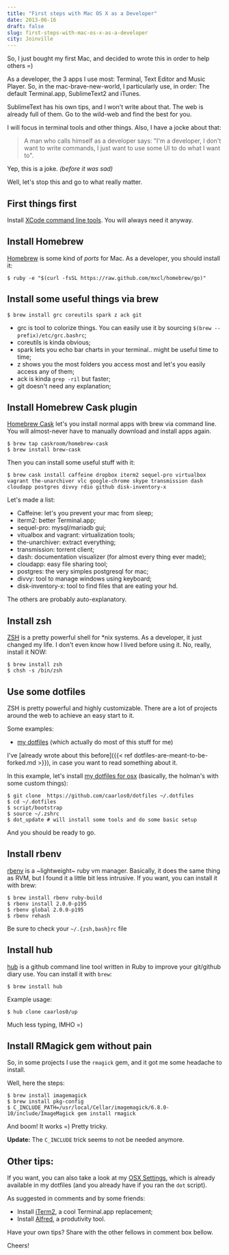 ```yaml
---
title: "First steps with Mac OS X as a Developer"
date: 2013-06-16
draft: false
slug: first-steps-with-mac-os-x-as-a-developer
city: Joinville
---
```


So, I just bought my first Mac, and decided to wrote this in order to help others =)

As a developer, the 3 apps I use most: Terminal, Text Editor and Music Player. So, in the mac-brave-new-world, I particularly use, in order: The default Terminal.app, SublimeText2 and iTunes.

SublimeText has his own tips, and I won't write about that. The web is already full of them. Go to the wild-web and find the best for you.

I will focus in terminal tools and other things. Also, I have a jocke about that:

> A man who calls himself as a developer says: "I'm a developer, I don't want to write commands, I just want to use some UI to do what I want to".

Yep, this is a joke. *(before it was sad)*

Well, let's stop this and go to what really matter.

## First things first

Install [XCode command line tools](https://developer.apple.com/devcenter/mac/index.action). You will always need it anyway.

## Install Homebrew

[Homebrew](http://mxcl.github.com/homebrew/) is some kind of *ports* for Mac. As a developer, you should install it:

```
$ ruby -e "$(curl -fsSL https://raw.github.com/mxcl/homebrew/go)"
```

## Install some useful things via brew

```
$ brew install grc coreutils spark z ack git
```
- grc is tool to colorize things. You can easily use it by sourcing `$(brew --prefix)/etc/grc.bashrc`;
- coreutils is kinda obvious;
- spark lets you echo bar charts in your terminal.. might be useful time to time;
- z shows you the most folders you access most and let's you easily access any of them;
- ack is kinda `grep -ril` but faster;
- git doesn't need any explanation;

## Install Homebrew Cask plugin

[Homebrew Cask](https://github.com/phinze/homebrew-cask) let's you install normal apps with brew via command line. You will almost-never have to manually download and install apps again.

```
$ brew tap caskroom/homebrew-cask
$ brew install brew-cask
```

Then you can install some useful stuff with it:

```
$ brew cask install caffeine dropbox iterm2 sequel-pro virtualbox vagrant the-unarchiver vlc google-chrome skype transmission dash cloudapp postgres divvy rdio github disk-inventory-x
```

Let's made a list:

- Caffeine: let's you prevent your mac from sleep;
- iterm2: better Terminal.app;
- sequel-pro: mysql/mariadb gui;
- vitualbox and vagrant: virtualization tools;
- the-unarchiver: extract everything;
- transmission: torrent client;
- dash: documentation visualizer (for almost every thing ever made);
- cloudapp: easy file sharing tool;
- postgres: the very simples postgresql for mac;
- divvy: tool to manage windows using keyboard;
- disk-inventory-x: tool to find files that are eating your hd.

The others are probably auto-explanatory.

## Install zsh

[ZSH](http://www.zsh.org/) is a pretty powerful shell for *nix systems. As a developer, it just changed my life. I don't even know how I lived before using it. No, really, install it NOW:

```
$ brew install zsh
$ chsh -s /bin/zsh
```

## Use some dotfiles

ZSH is pretty powerful and highly customizable. There are a lot of projects around the web to achieve an easy start to it.

Some examples:

- [my dotfiles](https://github.com/caarlos0/dotfiles-osx) (which actually do most of this stuff for me)

I've [already wrote about this before]({{< ref dotfiles-are-meant-to-be-forked.md >}}), in case you want to read something about it.

In this example, let's install [my dotfiles for osx](https://github.com/caarlos0/dotfiles-osx) (basically, the holman's with some custom things):

```
$ git clone  https://github.com/caarlos0/dotfiles ~/.dotfiles
$ cd ~/.dotfiles
$ script/bootstrap
$ source ~/.zshrc
$ dot_update # will install some tools and do some basic setup
```

And you should be ready to go.

## Install rbenv

[rbenv](https://github.com/sstephenson/rbenv/) is a ~lightweight~ ruby vm manager. Basically, it does the same thing as RVM, but I found it a little bit less intrusive. If you want, you can install it with brew:

```
$ brew install rbenv ruby-build
$ rbenv install 2.0.0-p195
$ rbenv global 2.0.0-p195
$ rbenv rehash
```

Be sure to check your `~/.{zsh,bash}rc` file

## Install hub

[hub](https://github.com/defunkt/hub) is a github command line tool written in Ruby to improve your git/github diary use. You can install it with `brew`:

```
$ brew install hub
```

Example usage:

```
$ hub clone caarlos0/up
```

Much less typing, IMHO =)

## Install RMagick gem without pain

So, in some projects I use the `rmagick` gem, and it got me some headache to install.

Well, here the steps:

```
$ brew install imagemagick
$ brew install pkg-config
$ C_INCLUDE_PATH=/usr/local/Cellar/imagemagick/6.8.0-10/include/ImageMagick gem install rmagick
```

And boom! It works =) Pretty tricky.

**Update:** The `C_INCLUDE` trick seems to not be needed anymore.

## Other tips:

If you want, you can also take a look at my [OSX Settings](https://github.com/caarlos0/dotfiles/blob/master/macos/set-defaults.sh), which is already available in my dotfiles (and you already have if you ran the `dot` script).

As suggested in comments and by some friends:

- Install [iTerm2](http://www.iterm2.com/), a cool Terminal.app replacement;
- Install [Alfred](http://www.alfredapp.com/), a produtivity tool.

Have your own tips? Share with the other fellows in comment box bellow.

Cheers!
